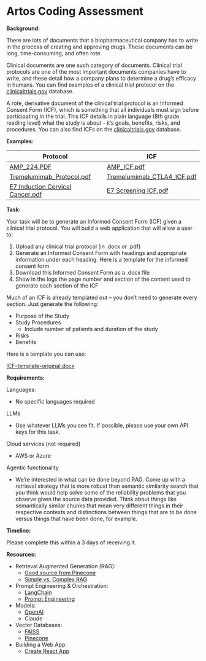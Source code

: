 # Artos Coding Assessment

**Background:**

There are lots of documents that a biopharmaceutical company has to write in the process of creating and approving drugs. These documents can be long, time-consuming, and often rote. 

Clinical documents are one such category of documents. Clinical trial protocols are one of the most important documents companies have to write, and these detail how a company plans to determine a drug’s efficacy in humans. You can find examples of a clinical trial protocol on the [clinicaltrials.gov](http://clinicaltrials.gov) database. 

A rote, derivative document of the clinical trial protocol is an Informed Consent Form (ICF), which is something that all individuals must sign before participating in the trial. This ICF details in plain language (8th grade reading level) what the study is about - it’s goals, benefits, risks, and procedures. You can also find ICFs on the [clinicaltrials.gov](http://clinicaltrials.gov) database. 

**Examples:**

| Protocol | ICF |
| --- | --- |
| [AMP_224.PDF](https://file.notion.so/f/f/98ddfe43-a8e0-42c0-8add-89cf6c86c4b1/922f87e7-6cf9-4127-a0ff-c9055ee27d59/AMP_224.pdf?table=block&id=b2129a73-34cc-4186-807d-000ac4f92110&spaceId=98ddfe43-a8e0-42c0-8add-89cf6c86c4b1&expirationTimestamp=1758002400000&signature=CyHkH_H1ZZk53uRsh99gK49wwFL_GPsYRsWosJP5u-4&downloadName=AMP_224.pdf) | [AMP_ICF.pdf](https://file.notion.so/f/f/98ddfe43-a8e0-42c0-8add-89cf6c86c4b1/a76be7cd-06f0-48bf-9ee6-8a079a420583/AMP_ICF.pdf?table=block&id=92623014-bbb0-4e3a-9016-7c5422ad3276&spaceId=98ddfe43-a8e0-42c0-8add-89cf6c86c4b1&expirationTimestamp=1758002400000&signature=YHT7HTshuC2IUWgO10WfqXIog3GHV-CNJnucyXUf2Xw&downloadName=AMP_ICF.pdf) |
| [Tremelumimab_Protocol.pdf](https://file.notion.so/f/f/98ddfe43-a8e0-42c0-8add-89cf6c86c4b1/76c1b822-5c96-4cc0-816a-bc224bd22fae/Tremelumimab_Protocol.pdf?table=block&id=8a9b40c4-745e-44e8-af4a-b197def024e7&spaceId=98ddfe43-a8e0-42c0-8add-89cf6c86c4b1&expirationTimestamp=1758002400000&signature=1__NAdORSy98O_e8ZJisjbmx1QqcYFADwjaGxYO6aBs&downloadName=Tremelumimab_Protocol.pdf) | [Tremelumimab_CTLA4_ICF.pdf](https://file.notion.so/f/f/98ddfe43-a8e0-42c0-8add-89cf6c86c4b1/ab7cb8af-a3be-4bd4-8897-15d918dbfe5d/Tremelimumab_CTLA4_ICF.pdf?table=block&id=8e77342c-a860-40b2-a4db-abeb2abbba98&spaceId=98ddfe43-a8e0-42c0-8add-89cf6c86c4b1&expirationTimestamp=1758002400000&signature=uAxhNpxGvbzO42EihqSb4T2_rZ3LxRzxPHI0AjRtCOA&downloadName=Tremelimumab+CTLA4+ICF.pdf) |
| [E7 Induction Cervical Cancer.pdf](https://file.notion.so/f/f/98ddfe43-a8e0-42c0-8add-89cf6c86c4b1/30d2bcee-516b-416b-95d9-56d08d0fdb98/E7_Induction_Cervical_Cancer.pdf?table=block&id=63463bb7-4830-440c-b53c-6fd987bf2f52&spaceId=98ddfe43-a8e0-42c0-8add-89cf6c86c4b1&expirationTimestamp=1758002400000&signature=-MIWKxch3pVCeUoK2Rr_nu4s5p16kFP1Wyxuq_tqprU&downloadName=E7+Induction+Cervical+Cancer.pdf) | [E7 Screening ICF.pdf](https://file.notion.so/f/f/98ddfe43-a8e0-42c0-8add-89cf6c86c4b1/63c99443-56a4-4820-b5e5-b9e5a401c5cc/E7_Screening_ICF.pdf?table=block&id=ad469e6b-a8ea-496d-82a7-2e62fc6864d2&spaceId=98ddfe43-a8e0-42c0-8add-89cf6c86c4b1&expirationTimestamp=1758002400000&signature=QaVnwLsBEOLX4bSH1qfHhvKGgfS0ZrB0TqUZgDsFaEQ&downloadName=E7+Screening+ICF.pdf) |

**Task:**

Your task will be to generate an Informed Consent Form (ICF) given a clinical trial protocol. You will build a web application that will allow a user to:

1. Upload any clinical trial protocol (in .docx or .pdf) 
2. Generate an Informed Consent Form with headings and appropriate information under each heading. Here is a template for the informed consent form
3. Download this Informed Consent Form as a .docx file 
4. Show in the logs the page number and section of the content used to generate each section of the ICF

Much of an ICF is already templated out – you don’t need to generate every section. Just generate the following: 

- Purpose of the Study
- Study Procedures
    - Include number of patients and duration of the study
- Risks
- Benefits

Here is a template you can use: 

[ICF-template-original.docx](attachment:9e27cf01-a3c9-4dbb-af09-50eaf1c8648a:ICF-template-original.docx)

**Requirements:**

Languages: 

- No specific languages required

LLMs 

- Use whatever LLMs you see fit. If possible, please use your own API keys for this task.

Cloud services (not required) 

- AWS or Azure

Agentic functionality 

- We’re interested in what can be done beyond RAG. Come up with a retrieval strategy that is more robust than semantic similarity search that you think would help solve some of the reliability problems that you observe given the source data provided. Think about things like semantically similar chunks that mean very different things in their respective contexts and distinctions between things that are to be done versus things that have been done, for example.

**Timeline:** 

Please complete this within a 3 days of receiving it. 

**Resources:** 

- Retrieval Augmented Generation (RAG):
    - [Good source from Pinecone](https://www.pinecone.io/learn/retrieval-augmented-generation/)
    - [Simple vs. Complex RAG](https://medium.com/enterprise-rag/an-introduction-to-rag-and-simple-complex-rag-9c3aa9bd017b)
- Prompt Engineering & Orchestration:
    - [LangChain](https://python.langchain.com/docs/get_started/introduction/)
    - [Prompt Engineering](https://platform.openai.com/docs/guides/prompt-engineering/six-strategies-for-getting-better-results)
- Models:
    - [OpenAI](https://platform.openai.com/docs/models)
    - Claude
- Vector Databases:
    - [FAISS](https://github.com/facebookresearch/faiss)
    - [Pinecone](https://docs.pinecone.io/guides/getting-started/overview)
- Building a Web App:
    - [Create React App](https://create-react-app.dev/)
